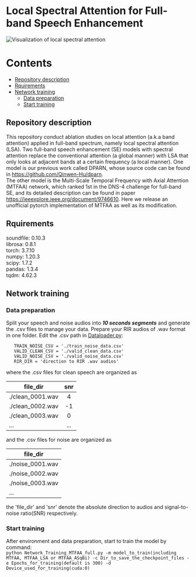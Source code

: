 # Local Spectral Attention for Full-band Speech Enhancement  
![Visualization of local spectral attention](https://user-images.githubusercontent.com/103247057/222057044-e8cdc198-23c2-4fc7-b548-0ec98da8377d.png)

# Contents
- [Repository description](#repository-description)
- [Rquirements](#rquirements)
- [Network training](#network-training)
	- [Data preparation](#data-preparation)
	- [Start training](#start-training)

## Repository description
This repository conduct ablation studies on local attention (a.k.a band attention) applied in full-band spectrum, namely local spectral attention (LSA). Two full-band speech enhancement (SE) models with spectral attention replace the conventional attention (a global manner) with LSA that only looks at adjacent bands at a certain frequency (a local manner). One model is our previous work called DPARN, whose source code can be found in https://github.com/Qinwen-Hu/dparn.   
The other model is the Multi-Scale Temporal Frequency with Axial Attention (MTFAA) network, which ranked 1st in the DNS-4 challenge for full-band SE, and its detailed description can be found in paper https://ieeexplore.ieee.org/document/9746610. Here we release an unofficial pytorch implementation of MTFAA as well as its modification.  

## Rquirements
soundfile: 0.10.3  
librosa:   0.8.1  
torch:     3.7.10  
numpy:     1.20.3  
scipy:     1.7.2  
pandas:    1.3.4  
tqdm:      4.62.3  

## Network training
### Data preparation
Split your speech and noise audios into ***10 seconds segments*** and generate the .csv files to manage your data. Prepare your RIR audios of .wav format in one folder. Edit the .csv path in [Dataloader.py](https://github.com/ZhongshuHou/LSA/blob/main/Dataloader.py):  
```TRAIN_CLEAN_CSV = './train_clean_data.csv'  
   TRAIN_NOISE_CSV = './train_noise_data.csv'  
   VALID_CLEAN_CSV = './valid_clean_data.csv'  
   VALID_NOISE_CSV = './valid_noise_data.csv'  
   RIR_DIR = 'direction to RIR .wav audios'
```
where the .csv files for clean speech are organized as  

|file_dir|snr|
| ---------- | :-----------:  | 
| ./clean_0001.wav | 4 |
| ./clean_0002.wav | -1 |
| ./clean_0003.wav | 0 |
| ... | ... |

and the .csv files for noise are organized as  

|file_dir|
| ---------- |
| ./noise_0001.wav |
| ./noise_0002.wav |
| ./noise_0003.wav |
| ... |

the 'file_dir' and 'snr' denote the absolute direction to audios and signal-to-noise ratio(SNR) respectively.

### Start training
After environment and data preparation, start to train the model by command:  
```python Network_Training_MTFAA_full.py -m model_to_train(including MTFAA, MTFAA_LSA or MTFAA_ASqBi) -c Dir_to_save_the_checkpoint_files -e Epochs_for_training(default is 300) -d Device_used_for_training(cuda:0)```
